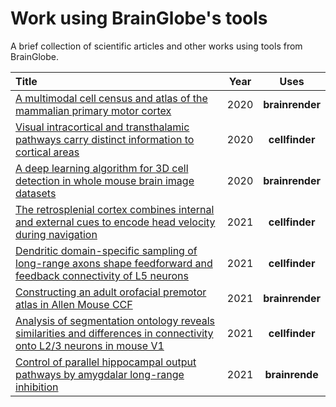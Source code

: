 # Work using BrainGlobe's tools

A brief collection of scientific articles and other works using tools from BrainGlobe.

| Title | Year | Uses |
| :--- | :---: | :---: |
| [A multimodal cell census and atlas of the mammalian primary motor cortex](https://doi.org/10.1101/2020.10.19.343129) | 2020 | **brainrender** |
| [Visual intracortical and transthalamic pathways carry distinct information to cortical areas](https://doi.org/10.1101/2020.07.06.189902) | 2020 | **cellfinder** |
| [A deep learning algorithm for 3D cell detection in whole mouse brain image datasets](https://www.biorxiv.org/content/10.1101/2020.10.21.348771v2) | 2020 | **brainrender** |
| [The retrosplenial cortex combines internal and external cues to encode head velocity during navigation](https://doi.org/10.1101/2021.01.22.427789%20) | 2021 | **cellfinder** |
| [Dendritic domain-specific sampling of long-range axons shape feedforward and feedback connectivity of L5 neurons](https://doi.org/10.1101/2021.01.31.429033%20) | 2021 | **cellfinder** |
| [Constructing an adult orofacial premotor atlas in Allen Mouse CCF](https://www.biorxiv.org/content/10.1101/2021.02.18.431923v1) | 2021 | **brainrender** |
| [Analysis of segmentation ontology reveals similarities and differences in connectivity onto L2/3 neurons in mouse V1](https://www.biorxiv.org/content/10.1101/2020.04.21.053504v1) | 2021 | **cellfinder** |
| [Control of parallel hippocampal output pathways by amygdalar long-range inhibition](https://www.biorxiv.org/content/10.1101/2021.03.08.434367v1) | 2021 | **brainrende** |



